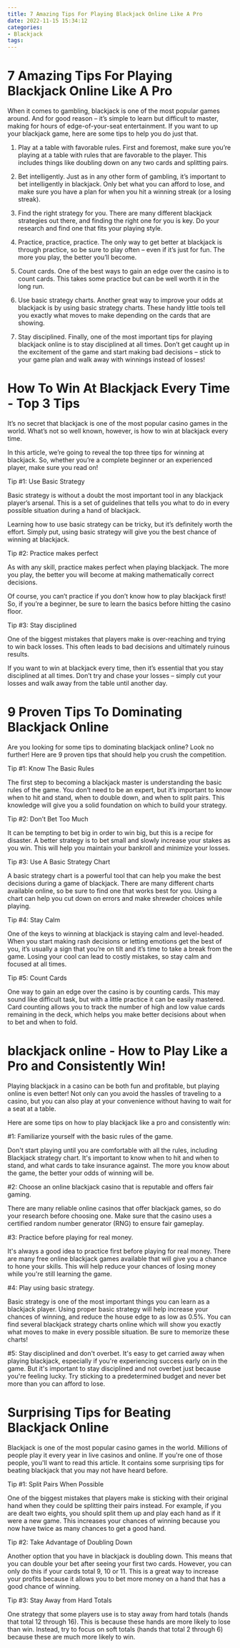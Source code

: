 ```yaml
---
title: 7 Amazing Tips For Playing Blackjack Online Like A Pro 
date: 2022-11-15 15:34:12
categories:
- Blackjack
tags:
---
```



#  7 Amazing Tips For Playing Blackjack Online Like A Pro 

When it comes to gambling, blackjack is one of the most popular games around. And for good reason – it’s simple to learn but difficult to master, making for hours of edge-of-your-seat entertainment. If you want to up your blackjack game, here are some tips to help you do just that.

1) Play at a table with favorable rules. First and foremost, make sure you’re playing at a table with rules that are favorable to the player. This includes things like doubling down on any two cards and splitting pairs.

2) Bet intelligently. Just as in any other form of gambling, it’s important to bet intelligently in blackjack. Only bet what you can afford to lose, and make sure you have a plan for when you hit a winning streak (or a losing streak).

3) Find the right strategy for you. There are many different blackjack strategies out there, and finding the right one for you is key. Do your research and find one that fits your playing style.

4) Practice, practice, practice. The only way to get better at blackjack is through practice, so be sure to play often – even if it’s just for fun. The more you play, the better you’ll become.

5) Count cards. One of the best ways to gain an edge over the casino is to count cards. This takes some practice but can be well worth it in the long run.

6) Use basic strategy charts. Another great way to improve your odds at blackjack is by using basic strategy charts. These handy little tools tell you exactly what moves to make depending on the cards that are showing.

7) Stay disciplined. Finally, one of the most important tips for playing blackjack online is to stay disciplined at all times. Don’t get caught up in the excitement of the game and start making bad decisions – stick to your game plan and walk away with winnings instead of losses!

#  How To Win At Blackjack Every Time - Top 3 Tips 

It’s no secret that blackjack is one of the most popular casino games in the world. What’s not so well known, however, is how to win at blackjack every time.

In this article, we’re going to reveal the top three tips for winning at blackjack. So, whether you’re a complete beginner or an experienced player, make sure you read on!

Tip #1: Use Basic Strategy

Basic strategy is without a doubt the most important tool in any blackjack player’s arsenal. This is a set of guidelines that tells you what to do in every possible situation during a hand of blackjack.

Learning how to use basic strategy can be tricky, but it’s definitely worth the effort. Simply put, using basic strategy will give you the best chance of winning at blackjack.

Tip #2: Practice makes perfect

As with any skill, practice makes perfect when playing blackjack. The more you play, the better you will become at making mathematically correct decisions.

Of course, you can’t practice if you don’t know how to play blackjack first! So, if you’re a beginner, be sure to learn the basics before hitting the casino floor.

Tip #3: Stay disciplined

One of the biggest mistakes that players make is over-reaching and trying to win back losses. This often leads to bad decisions and ultimately ruinous results.

If you want to win at blackjack every time, then it’s essential that you stay disciplined at all times. Don’t try and chase your losses – simply cut your losses and walk away from the table until another day.

#  9 Proven Tips To Dominating Blackjack Online 

Are you looking for some tips to dominating blackjack online? Look no further! Here are 9 proven tips that should help you crush the competition.

Tip #1: Know The Basic Rules 

The first step to becoming a blackjack master is understanding the basic rules of the game. You don’t need to be an expert, but it’s important to know when to hit and stand, when to double down, and when to split pairs. This knowledge will give you a solid foundation on which to build your strategy.

Tip #2: Don’t Bet Too Much 

It can be tempting to bet big in order to win big, but this is a recipe for disaster. A better strategy is to bet small and slowly increase your stakes as you win. This will help you maintain your bankroll and minimize your losses.

Tip #3: Use A Basic Strategy Chart 

A basic strategy chart is a powerful tool that can help you make the best decisions during a game of blackjack. There are many different charts available online, so be sure to find one that works best for you. Using a chart can help you cut down on errors and make shrewder choices while playing.

Tip #4: Stay Calm 

One of the keys to winning at blackjack is staying calm and level-headed. When you start making rash decisions or letting emotions get the best of you, it’s usually a sign that you’re on tilt and it’s time to take a break from the game. Losing your cool can lead to costly mistakes, so stay calm and focused at all times.

Tip #5: Count Cards 

One way to gain an edge over the casino is by counting cards. This may sound like difficult task, but with a little practice it can be easily mastered. Card counting allows you to track the number of high and low value cards remaining in the deck, which helps you make better decisions about when to bet and when to fold.

#  blackjack online - How to Play Like a Pro and Consistently Win! 

Playing blackjack in a casino can be both fun and profitable, but playing online is even better! Not only can you avoid the hassles of traveling to a casino, but you can also play at your convenience without having to wait for a seat at a table.

Here are some tips on how to play blackjack like a pro and consistently win:

#1: Familiarize yourself with the basic rules of the game.

Don't start playing until you are comfortable with all the rules, including Blackjack strategy chart. It's important to know when to hit and when to stand, and what cards to take insurance against. The more you know about the game, the better your odds of winning will be.

#2: Choose an online blackjack casino that is reputable and offers fair gaming.

There are many reliable online casinos that offer blackjack games, so do your research before choosing one. Make sure that the casino uses a certified random number generator (RNG) to ensure fair gameplay.

#3: Practice before playing for real money.

It's always a good idea to practice first before playing for real money. There are many free online blackjack games available that will give you a chance to hone your skills. This will help reduce your chances of losing money while you're still learning the game.

#4: Play using basic strategy.

Basic strategy is one of the most important things you can learn as a blackjack player. Using proper basic strategy will help increase your chances of winning, and reduce the house edge to as low as 0.5%. You can find several blackjack strategy charts online which will show you exactly what moves to make in every possible situation. Be sure to memorize these charts!


#5: Stay disciplined and don't overbet.
It's easy to get carried away when playing blackjack, especially if you're experiencing success early on in the game. But it's important to stay disciplined and not overbet just because you're feeling lucky. Try sticking to a predetermined budget and never bet more than you can afford to lose.

#  Surprising Tips for Beating Blackjack Online

Blackjack is one of the most popular casino games in the world. Millions of people play it every year in live casinos and online. If you're one of those people, you'll want to read this article. It contains some surprising tips for beating blackjack that you may not have heard before.

Tip #1: Split Pairs When Possible

One of the biggest mistakes that players make is sticking with their original hand when they could be splitting their pairs instead. For example, if you are dealt two eights, you should split them up and play each hand as if it were a new game. This increases your chances of winning because you now have twice as many chances to get a good hand.

Tip #2: Take Advantage of Doubling Down

Another option that you have in blackjack is doubling down. This means that you can double your bet after seeing your first two cards. However, you can only do this if your cards total 9, 10 or 11. This is a great way to increase your profits because it allows you to bet more money on a hand that has a good chance of winning.

Tip #3: Stay Away from Hard Totals

One strategy that some players use is to stay away from hard totals (hands that total 12 through 16). This is because these hands are more likely to lose than win. Instead, try to focus on soft totals (hands that total 2 through 6) because these are much more likely to win.